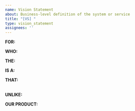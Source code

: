 ```yaml
---
name: Vision Statement
about: Business-level definition of the system or service
title: "[VS] "
type: vision_statement
assignees: ''
---
```


**FOR:**  
<!-- Target customer -->

**WHO:**  
<!-- Needs what -->

**THE:**  
<!-- Product name -->

**IS A:**  
<!-- Product type -->

**THAT:**  
<!-- Key benefit -->

<br>**UNLIKE:**  
<!-- Competition -->

**OUR PRODUCT:**  
<!-- Differentiation -->
